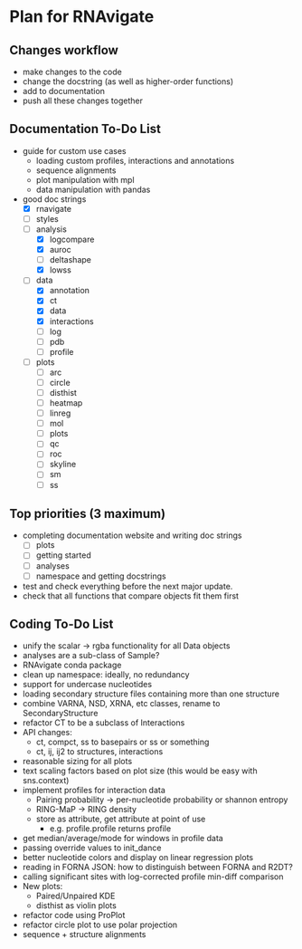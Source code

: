 Plan for RNAvigate
==================

Changes workflow
----------------
- make changes to the code
- change the docstring (as well as higher-order functions)
- add to documentation
- push all these changes together

Documentation To-Do List
------------------------

- guide for custom use cases
  - loading custom profiles, interactions and annotations
  - sequence alignments
  - plot manipulation with mpl
  - data manipulation with pandas
- good doc strings
  - [X] rnavigate
  - [ ] styles
  - [ ] analysis
    - [x] logcompare
    - [x] auroc
    - [ ] deltashape
    - [x] lowss
  - [ ] data
    - [x] annotation
    - [x] ct
    - [x] data
    - [X] interactions
    - [ ] log
    - [ ] pdb
    - [ ] profile
  - [ ] plots
    - [ ] arc
    - [ ] circle
    - [ ] disthist
    - [ ] heatmap
    - [ ] linreg
    - [ ] mol
    - [ ] plots
    - [ ] qc
    - [ ] roc
    - [ ] skyline
    - [ ] sm
    - [ ] ss

Top priorities (3 maximum)
--------------------------
- completing documentation website and writing doc strings
  - [ ] plots
  - [ ] getting started
  - [ ] analyses
  - [ ] namespace and getting docstrings
- test and check everything before the next major update.
- check that all functions that compare objects fit them first

Coding To-Do List
-----------------

- unify the scalar -> rgba functionality for all Data objects
- analyses are a sub-class of Sample?
- RNAvigate conda package
- clean up namespace: ideally, no redundancy
- support for undercase nucleotides
- loading secondary structure files containing more than one structure
- combine VARNA, NSD, XRNA, etc classes, rename to SecondaryStructure
- refactor CT to be a subclass of Interactions
- API changes:
  - ct, compct, ss to basepairs or ss or something
  - ct, ij, ij2 to structures, interactions
- reasonable sizing for all plots
- text scaling factors based on plot size (this would be easy with sns.context)
- implement profiles for interaction data
  - Pairing probability -> per-nucleotide probability or shannon entropy
  - RING-MaP -> RING density
  - store as attribute, get attribute at point of use
    - e.g. profile.profile returns profile
- get median/average/mode for windows in profile data
- passing override values to init_dance
- better nucleotide colors and display on linear regression plots
- reading in FORNA JSON: how to distinguish between FORNA and R2DT?
- calling significant sites with log-corrected profile min-diff comparison
- New plots:
  - Paired/Unpaired KDE
  - disthist as violin plots
- refactor code using ProPlot
- refactor circle plot to use polar projection
- sequence + structure alignments

